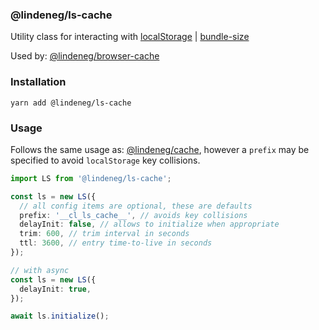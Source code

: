 ### @lindeneg/ls-cache

Utility class for interacting with [localStorage](https://developer.mozilla.org/en-US/docs/Web/API/Window/localStorage) | [bundle-size](https://bundlephobia.com/package/@lindeneg/ls-cache)

Used by: [@lindeneg/browser-cache](https://github.com/lindeneg/lindeneg-npm-packages/tree/master/packages/browser-cache)

### Installation

`yarn add @lindeneg/ls-cache`

### Usage

Follows the same usage as: [@lindeneg/cache](https://github.com/lindeneg/lindeneg-npm-packages/tree/master/packages/cache), however a `prefix` may be specified to avoid `localStorage` key collisions.

```ts
import LS from '@lindeneg/ls-cache';

const ls = new LS({
  // all config items are optional, these are defaults
  prefix: '__cl_ls_cache__', // avoids key collisions
  delayInit: false, // allows to initialize when appropriate
  trim: 600, // trim interval in seconds
  ttl: 3600, // entry time-to-live in seconds
});

// with async
const ls = new LS({
  delayInit: true,
});

await ls.initialize();
```
